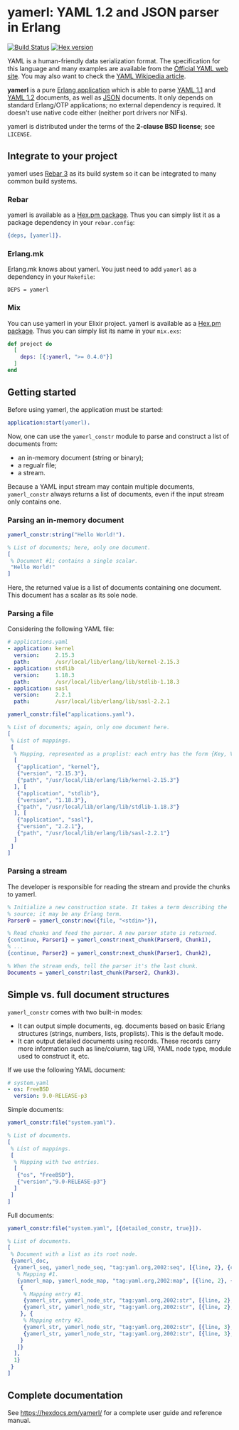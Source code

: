 # yamerl: YAML 1.2 and JSON parser in Erlang

[![Build Status](https://travis-ci.org/yakaz/yamerl.svg?branch=master)](https://travis-ci.org/yakaz/yamerl)
[![Hex version](https://img.shields.io/hexpm/v/yamerl.svg "Hex version")](https://hex.pm/packages/yamerl)

YAML is a human-friendly data serialization format. The specification
for this language and many examples are available from the [Official
YAML web site](http://www.yaml.org/). You may also want to check the
[YAML Wikipedia article](http://en.wikipedia.org/wiki/YAML).

**yamerl** is a pure [Erlang application](http://www.erlang.org/)
which is able to parse [YAML 1.1](http://yaml.org/spec/1.1/) and
[YAML 1.2](http://www.yaml.org/spec/1.2/spec.html) documents, as well
as [JSON](http://json.org/) documents. It only depends on standard
Erlang/OTP applications; no external dependency is required. It doesn't
use native code either (neither port drivers nor NIFs).

yamerl is distributed under the terms of the **2-clause BSD license**;
see `LICENSE`.

## Integrate to your project

yamerl uses [Rebar 3](http://www.rebar3.org/) as its build system so
it can be integrated to many common build systems.

### Rebar

yamerl is available as a [Hex.pm package](https://hex.pm/packages/yamerl).
Thus you can simply list it as a package dependency in your `rebar.config`:

```erlang
{deps, [yamerl]}.
```

### Erlang.mk

Erlang.mk knows about yamerl. You just need to add `yamerl` as a
dependency in your `Makefile`:

```make
DEPS = yamerl
```

### Mix

You can use yamerl in your Elixir project. yamerl is available as a
[Hex.pm package](https://hex.pm/packages/yamerl). Thus you can simply
list its name in your `mix.exs`:

```elixir
def project do
  [
    deps: [{:yamerl, ">= 0.4.0"}]
  ]
end
```

## Getting started

Before using yamerl, the application must be started:
```erlang
application:start(yamerl).
```

Now, one can use the `yamerl_constr` module to parse and construct a
list of documents from:
* an in-memory document (string or binary);
* a regualr file;
* a stream.

Because a YAML input stream may contain multiple documents,
`yamerl_constr` always returns a list of documents, even if the input
stream only contains one.

### Parsing an in-memory document

```erlang
yamerl_constr:string("Hello World!").
```
```erlang
% List of documents; here, only one document.
[
 % Document #1; contains a single scalar.
 "Hello World!"
]
```

Here, the returned value is a list of documents containing one document.
This document has a scalar as its sole node.

### Parsing a file

Considering the following YAML file:
```yaml
# applications.yaml
- application: kernel
  version:     2.15.3
  path:        /usr/local/lib/erlang/lib/kernel-2.15.3
- application: stdlib
  version:     1.18.3
  path:        /usr/local/lib/erlang/lib/stdlib-1.18.3
- application: sasl
  version:     2.2.1
  path:        /usr/local/lib/erlang/lib/sasl-2.2.1
```

```erlang
yamerl_constr:file("applications.yaml").
```
```erlang
% List of documents; again, only one document here.
[
 % List of mappings.
 [
  % Mapping, represented as a proplist: each entry has the form {Key, Value}.
  [
   {"application", "kernel"},
   {"version", "2.15.3"},
   {"path", "/usr/local/lib/erlang/lib/kernel-2.15.3"}
  ], [
   {"application", "stdlib"},
   {"version", "1.18.3"},
   {"path", "/usr/local/lib/erlang/lib/stdlib-1.18.3"}
  ], [
   {"application", "sasl"},
   {"version", "2.2.1"},
   {"path", "/usr/local/lib/erlang/lib/sasl-2.2.1"}
  ]
 ]
]
```

### Parsing a stream

The developer is responsible for reading the stream and provide the
chunks to yamerl.

```erlang
% Initialize a new construction state. It takes a term describing the
% source; it may be any Erlang term.
Parser0 = yamerl_constr:new({file, "<stdin>"}),

% Read chunks and feed the parser. A new parser state is returned.
{continue, Parser1} = yamerl_constr:next_chunk(Parser0, Chunk1),
% ...
{continue, Parser2} = yamerl_constr:next_chunk(Parser1, Chunk2),

% When the stream ends, tell the parser it's the last chunk.
Documents = yamerl_constr:last_chunk(Parser2, Chunk3).
```

## Simple vs. full document structures

`yamerl_constr` comes with two built-in modes:
* It can output simple documents, eg. documents based on basic Erlang
    structures (strings, numbers, lists, proplists). This is the default
    mode.
* It can output detailed documents using records. These records carry
    more information such as line/column, tag URI, YAML node type, module
    used to construct it, etc.

If we use the following YAML document:
```yaml
# system.yaml
- os: FreeBSD
  version: 9.0-RELEASE-p3
```

Simple documents:
```erlang
yamerl_constr:file("system.yaml").
```
```erlang
% List of documents.
[
 % List of mappings.
 [
  % Mapping with two entries.
  [
   {"os", "FreeBSD"},
   {"version","9.0-RELEASE-p3"}
  ]
 ]
]
```

Full documents:
```erlang
yamerl_constr:file("system.yaml", [{detailed_constr, true}]).
```
```erlang
% List of documents.
[
 % Document with a list as its root node.
 {yamerl_doc,
  {yamerl_seq, yamerl_node_seq, "tag:yaml.org,2002:seq", [{line, 2}, {column, 1}], [
   % Mapping #1.
   {yamerl_map, yamerl_node_map, "tag:yaml.org,2002:map", [{line, 2}, {column, 3}], [
    {
     % Mapping entry #1.
     {yamerl_str, yamerl_node_str, "tag:yaml.org,2002:str", [{line, 2}, {column, 3}], "os"},
     {yamerl_str, yamerl_node_str, "tag:yaml.org,2002:str", [{line, 2}, {column, 7}], "FreeBSD"}
    }, {
     % Mapping entry #2.
     {yamerl_str, yamerl_node_str, "tag:yaml.org,2002:str", [{line, 3}, {column, 3}], "version"},
     {yamerl_str, yamerl_node_str, "tag:yaml.org,2002:str", [{line, 3}, {column, 12}], "9.0-RELEASE-p3"}
    }
   ]}
  ],
  1}
 }
]
```

## Complete documentation

See https://hexdocs.pm/yamerl/ for a complete user guide and reference
manual.
